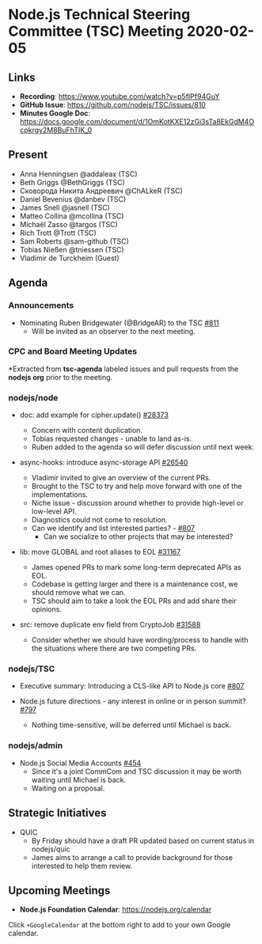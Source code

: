# Node.js Technical Steering Committee (TSC) Meeting 2020-02-05

## Links

* **Recording**: https://www.youtube.com/watch?v=p5fIPf94GuY
* **GitHub Issue**: https://github.com/nodejs/TSC/issues/810
* **Minutes Google Doc**: https://docs.google.com/document/d/1OmKotKXE12zGi3sTa8EkGdM4Ocpkrgy2M8BuFhTIK_0

## Present

* Anna Henningsen @addaleax (TSC)
* Beth Griggs @BethGriggs (TSC)
* Сковорода Никита Андреевич @ChALkeR (TSC)
* Daniel Bevenius @danbev (TSC)
* James Snell @jasnell (TSC)
* Matteo Collina @mcollina (TSC)
* Michaël Zasso @targos (TSC)
* Rich Trott @Trott (TSC)
* Sam Roberts @sam-github (TSC)
* Tobias Nießen @tniessen (TSC)
* Vladimir de Turckheim (Guest)

## Agenda

### Announcements

* Nominating Ruben Bridgewater (@BridgeAR) to the TSC [#811](https://github.com/nodejs/TSC/issues/811)
  * Will be invited as an observer to the next meeting.

### CPC and Board Meeting Updates

*Extracted from **tsc-agenda** labeled issues and pull requests from the **nodejs org** prior to the meeting.

### nodejs/node

* doc: add example for cipher.update() [#28373](https://github.com/nodejs/node/pull/28373)
  * Concern with content duplication.
  * Tobias requested changes - unable to land as-is.
  * Ruben added to the agenda so will defer discussion until next week.

* async-hooks: introduce async-storage API [#26540](https://github.com/nodejs/node/pull/26540)
  * Vladimir invited to give an overview of the current PRs.
  * Brought to the TSC to try and help move forward with one of the implementations.
  * Niche issue - discussion around whether to provide high-level or low-level API.
  * Diagnostics could not come to resolution.
  * Can we identify and list interested parties? - [#807](https://github.com/nodejs/TSC/issues/807)
    * Can we socialize to other projects that may be interested?

* lib: move GLOBAL and root aliases to EOL [#31167](https://github.com/nodejs/node/pull/31167)
  * James opened PRs to mark some long-term deprecated APIs as EOL.
  * Codebase is getting larger and there is a maintenance cost, we should remove what we can.
  * TSC should aim to take a look the EOL PRs and add share their opinions.

* src: remove duplicate env field from CryptoJob
  [#31588](https://github.com/nodejs/node/pull/31588)
  * Consider whether we should have wording/process to handle with the situations where there are two competing PRs.

### nodejs/TSC

* Executive summary: Introducing a CLS-like API to Node.js core [#807](https://github.com/nodejs/TSC/issues/807)

* Node.js future directions - any interest in online or in person summit? [#797](https://github.com/nodejs/TSC/issues/797)
  * Nothing time-sensitive, will be deferred until Michael is back.

### nodejs/admin

* Node.js Social Media Accounts [#454](https://github.com/nodejs/admin/issues/454)
  * Since it's a joint CommCom and TSC discussion it may be worth waiting until Michael is back.
  * Waiting on a proposal.

## Strategic Initiatives

* QUIC
  * By Friday should have a draft PR updated based on current status in nodejs/quic
  * James aims to arrange a call to provide background for those interested to help them review.

## Upcoming Meetings

* **Node.js Foundation Calendar**: https://nodejs.org/calendar

Click `+GoogleCalendar` at the bottom right to add to your own Google calendar.
